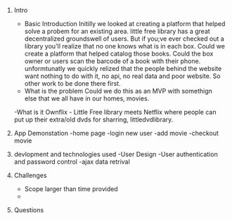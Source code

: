 1. Intro 
    - Basic Introduction 
        Initilly we looked at creating a platform that helped solve a probem for an existing area.
        little free library has a great decentralized groundswell of users. But if you;ve ever checked out a library you'll realize that no one knows what is in each box.
        Could we create a platform that helped catalog those books.  Could the box owner or users scan the barcode of a book with their phone.
        unformtunatly we quickly relized that the people behind the website want nothing to do with it, no api, no real data and poor website.  So other work to be done there first.
    - What is the problem
        Could we do this as an MVP with somethign else that we all have in our homes, movies.
    
    -What is it
        Ownflix - Little Free library meets Netflix where people can put up their extra/old dvds for sharring, littledvdlibrary.

2. App Demonstation
    -home page
    -login new user
    -add movie
    -checkout movie

3. devlopment and technologies used
    -User Design
    -User authentication and password control
    -ajax data retrival

4. Challenges
    - Scope larger than time provided
    - 
5. Questions